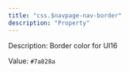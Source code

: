 ```yaml
---
title: "css.$navpage-nav-border"
description: "Property"
---
```


Description: Border color for UI16

Value: `#7a828a`